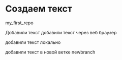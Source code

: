 # Создаем текст
my_first_repo

Добавили текст
добавили текст через веб браузер

добавили текст локально

добавили текст в новой ветке newbranch



